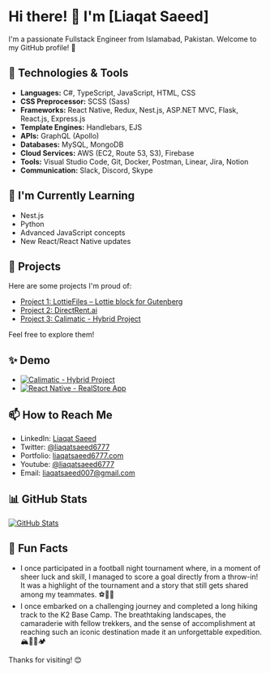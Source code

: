 # Hi there! 👋 I'm [Liaqat Saeed]

I'm a passionate Fullstack Engineer from Islamabad, Pakistan. Welcome to my GitHub profile! 🚀

## 🔧 Technologies & Tools

- **Languages:** C#, TypeScript, JavaScript, HTML, CSS
- **CSS Preprocessor:** SCSS (Sass)
- **Frameworks:** React Native, Redux, Nest.js, ASP.NET MVC, Flask, React.js, Express.js
- **Template Engines:** Handlebars, EJS
- **APIs:** GraphQL (Apollo)
- **Databases:** MySQL, MongoDB
- **Cloud Services:** AWS (EC2, Route 53, S3), Firebase
- **Tools:** Visual Studio Code, Git, Docker, Postman, Linear, Jira, Notion
- **Communication:** Slack, Discord, Skype

## 🌱 I'm Currently Learning

- Nest.js
- Python
- Advanced JavaScript concepts
- New React/React Native updates

## 🚀 Projects

Here are some projects I'm proud of:

- [Project 1: LottieFiles – Lottie block for Gutenberg](https://wordpress.org/plugins/lottiefiles/)
- [Project 2: DirectRent.ai](https://directrent.ai/)
- [Project 3: Calimatic - Hybrid Project](https://portal.calimatic.com/)

Feel free to explore them!

## ✨ Demo

- [![Calimatic - Hybrid Project](https://www.loom.com/share/c9440254d31648f682a656b5719c3338)](https://www.loom.com/share/c9440254d31648f682a656b5719c3338?sid=f8e1c05e-1913-42d0-adf1-ad21b0f90c4f)
- [![React Native - RealStore App](https://www.loom.com/share/25ccb22a75e64ef5a8e720fb4d22f981)](https://www.loom.com/share/25ccb22a75e64ef5a8e720fb4d22f981?sid=46d3b478-114b-4719-9bdd-c4898722806c)

## 📫 How to Reach Me

- LinkedIn: [Liaqat Saeed](https://pk.linkedin.com/in/liaqat-saeed)
- Twitter: [@liaqatsaeed6777](https://twitter.com/liaqatsaeed6777)
- Portfolio: [liaqatsaeed6777.com](https://liaqatsaeed6777.com/)
- Youtube: [@liaqatsaeed6777](https://www.youtube.com/channel/UC4s7nfdalTSQqhSz5K0JqEw)
- Email: liaqatsaeed007@gmail.com

## 📊 GitHub Stats

[![GitHub Stats](https://github-readme-stats.vercel.app/api?username=LiaqatSaeed&show_icons=true&count_private=true)](https://github.com/LiaqatSaeed)

## 🌟 Fun Facts

- I once participated in a football night tournament where, in a moment of sheer luck and skill, I managed to score a goal directly from a throw-in! It was a highlight of the tournament and a story that still gets shared among my teammates. ⚽🌙🎉
- I once embarked on a challenging journey and completed a long hiking track to the K2 Base Camp. The breathtaking landscapes, the camaraderie with fellow trekkers, and the sense of accomplishment at reaching such an iconic destination made it an unforgettable expedition. 🏔️🚶‍♂️🏕️

Thanks for visiting! 😊

